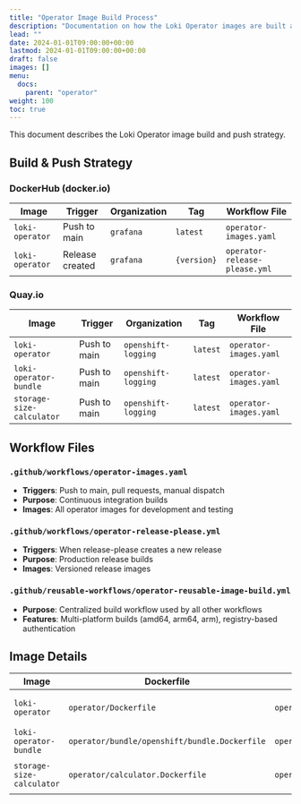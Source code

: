 ```yaml
---
title: "Operator Image Build Process"
description: "Documentation on how the Loki Operator images are built and pushed"
lead: ""
date: 2024-01-01T09:00:00+00:00
lastmod: 2024-01-01T09:00:00+00:00
draft: false
images: []
menu:
  docs:
    parent: "operator"
weight: 100
toc: true
---
```


This document describes the Loki Operator image build and push strategy.

## Build & Push Strategy

### DockerHub (docker.io)

| Image | Trigger | Organization | Tag | Workflow File |
|-------|---------|-------------|-----|---------------|
| `loki-operator` | Push to main | `grafana` | `latest` | `operator-images.yaml` |
| `loki-operator` | Release created | `grafana` | `{version}` | `operator-release-please.yml` |

### Quay.io

| Image | Trigger | Organization | Tag | Workflow File |
|-------|---------|-------------|-----|---------------|
| `loki-operator` | Push to main | `openshift-logging` | `latest` | `operator-images.yaml` |
| `loki-operator-bundle` | Push to main | `openshift-logging` | `latest` | `operator-images.yaml` |
| `storage-size-calculator` | Push to main | `openshift-logging` | `latest` | `operator-images.yaml` |

## Workflow Files

### `.github/workflows/operator-images.yaml`

- **Triggers**: Push to main, pull requests, manual dispatch
- **Purpose**: Continuous integration builds
- **Images**: All operator images for development and testing

### `.github/workflows/operator-release-please.yml`

- **Triggers**: When release-please creates a new release
- **Purpose**: Production release builds
- **Images**: Versioned release images

### `.github/reusable-workflows/operator-reusable-image-build.yml`

- **Purpose**: Centralized build workflow used by all other workflows
- **Features**: Multi-platform builds (amd64, arm64, arm), registry-based authentication

## Image Details

| Image | Dockerfile | Context | Purpose |
|-------|------------|---------|---------|
| `loki-operator` | `operator/Dockerfile` | `operator/` | Main operator binary |
| `loki-operator-bundle` | `operator/bundle/openshift/bundle.Dockerfile` | `operator/bundle/openshift/` | OpenShift bundle |
| `storage-size-calculator` | `operator/calculator.Dockerfile` | `operator/` | Storage calculator utility |
